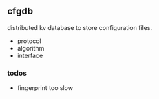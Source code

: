 ## cfgdb

distributed kv database to store configuration files.


- protocol
- algorithm
- interface

### todos
- fingerprint too slow
